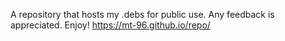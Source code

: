 
A repository that hosts my .debs for public use. Any feedback is appreciated. Enjoy!
https://mt-96.github.io/repo/
